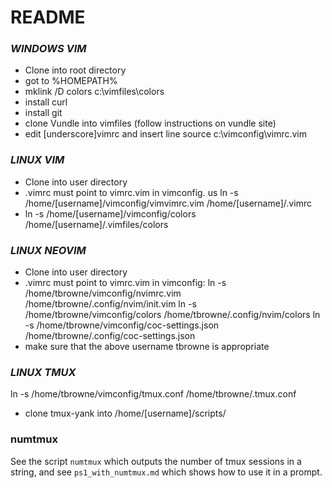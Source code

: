 # README #

### _WINDOWS VIM_
* Clone into root directory
* got to %HOMEPATH%
* mklink /D colors c:\vimfiles\colors
* install curl
* install git
* clone Vundle into vimfiles (follow instructions on vundle site)
* edit [underscore]vimrc and insert line source c:\vimconfig\vimrc.vim

### _LINUX VIM_
- Clone into user directory
- .vimrc must point to vimrc.vim in vimconfig. us ln -s /home/[username]/vimconfig/vimvimrc.vim /home/[username]/.vimrc
- ln -s /home/[username]/vimconfig/colors /home/[username]/.vimfiles/colors

### _LINUX NEOVIM_
- Clone into user directory
- .vimrc must point to vimrc.vim in vimconfig:
ln -s /home/tbrowne/vimconfig/nvimrc.vim /home/tbrowne/.config/nvim/init.vim
ln -s /home/tbrowne/vimconfig/colors /home/tbrowne/.config/nvim/colors
ln -s /home/tbrowne/vimconfig/coc-settings.json /home/tbrowne/.config/coc-settings.json
- make sure that the above username tbrowne is appropriate


### _LINUX TMUX_
ln -s /home/tbrowne/vimconfig/tmux.conf /home/tbrowne/.tmux.conf
- clone tmux-yank into /home/[username]/scripts/


### numtmux
See the script `numtmux` which outputs the number of tmux sessions in a string, and see `ps1_with_numtmux.md` which shows how to use it in a prompt. 

